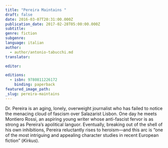 ```yaml
---
title: "Pereira Maintains "
draft: false
date: 2016-03-07T20:31:00.000Z
publication_date: 2017-02-28T05:00:00.000Z
subtitle:
genre: fiction
subgenre:
language: italian
author:
  - author/antonio-tabucchi.md
translator:

editor:

editions:
  - isbn: 9780811226172
    binding: paperback
featured_image_path:
_slug: pereira-maintains
---
```


Dr. Pereira is an aging, lonely, overweight journalist who has failed to notice the menacing cloud of fascism over Salazarist Lisbon. One day he meets Montiero Rossi, an aspiring young writer whose anti-fascist fervor is as strong as Pereira’s apolitical languor. Eventually, breaking out of the shell of his own inhibitions, Pereira reluctantly rises to heroism—and this arc is “one of the most intriguing and appealing character studies in recent European fiction” (_Kirkus_).

